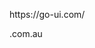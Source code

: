 <go-input id="test" type="text" label="Input field" hint="Please enter some text"></go-input>
<go-input type="text" label="Error state" hint="Please enter some text" error="This is an error"></go-input>
<go-input type="text" label="Disabled state" value="I'm not editable" disabled></go-input>
<go-input type="text" label="Readonly state" value="I'm not editable" readonly></go-input>
<go-input type="text" label="Custom icon">
  <go-icon icon-set="material-icons" name="search" slot="icon-before"></go-icon>
  <go-icon icon-set="material-icons" name="star_outline" slot="icon-after"></go-icon>
</go-input>
<go-input type="text" label="Prefix slot" hint="icon-before won't work because prefix is present">
  <div slot="prefix">https://go-ui.com/</div>

  <go-icon icon-set="material-icons" name="search" slot="icon-before"></go-icon>
  <go-icon icon-set="material-icons" name="star_outline" slot="icon-after"></go-icon>
</go-input>
<go-input type="text" label="Suffix slot" hint="icon-after won't work because suffix is present">
  <div slot="suffix">.com.au</div>

  <go-icon icon-set="material-icons" name="search" slot="icon-before"></go-icon>
  <go-icon icon-set="material-icons" name="star_outline" slot="icon-after"></go-icon>
</go-input>